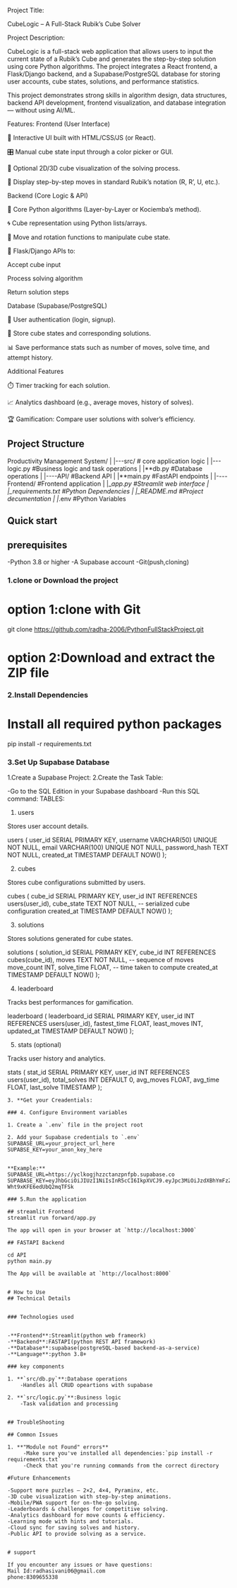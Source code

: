 Project Title:

CubeLogic – A Full-Stack Rubik’s Cube Solver

Project Description:

CubeLogic is a full-stack web application that allows users to input the current state of a Rubik’s Cube and generates the step-by-step solution using core Python algorithms. The project integrates a React frontend, a Flask/Django backend, and a Supabase/PostgreSQL database for storing user accounts, cube states, solutions, and performance statistics.

This project demonstrates strong skills in algorithm design, data structures, backend API development, frontend visualization, and database integration — without using AI/ML.

Features:
Frontend (User Interface)

🎨 Interactive UI built with HTML/CSS/JS (or React).

🎛️ Manual cube state input through a color picker or GUI.

🔄 Optional 2D/3D cube visualization of the solving process.

📜 Display step-by-step moves in standard Rubik’s notation (R, R’, U, etc.).

Backend (Core Logic & API)

🧮 Core Python algorithms (Layer-by-Layer or Kociemba’s method).

🌀 Cube representation using Python lists/arrays.

🔧 Move and rotation functions to manipulate cube state.

📡 Flask/Django APIs to:

Accept cube input

Process solving algorithm

Return solution steps

Database (Supabase/PostgreSQL)

👤 User authentication (login, signup).

📂 Store cube states and corresponding solutions.

📊 Save performance stats such as number of moves, solve time, and attempt history.

Additional Features

⏱️ Timer tracking for each solution.

📈 Analytics dashboard (e.g., average moves, history of solves).

🏆 Gamification: Compare user solutions with solver’s efficiency.

## Project Structure

Productivity Management System/
|
|---src/ # core application logic
| |---logic.py #Business logic and task
operations
| |**db.py #Database operations
|
|----API/ #Backend API
| |**main.py #FastAPI endpoints
|
|----Frontend/ #Frontend application
| |\__app.py #Streamlit web interface
|
|\_requirements.txt #Python Dependencies
|
|\_README.md #Project decumentation
|
|_.env #Python Variables

## Quick start

## prerequisites

-Python 3.8 or higher
-A Supabase account
-Git(push,cloning)

### 1.clone or Download the project

# option 1:clone with Git

git clone https://github.com/radha-2006/PythonFullStackProject.git

# option 2:Download and extract the ZIP file

### 2.Install Dependencies

# Install all required python packages

pip install -r requirements.txt

### 3.Set Up Supabase Database

1.Create a Supabase Project:
2.Create the Task Table:

-Go to the SQL Edition in your Supabase dashboard
-Run this SQL command:
TABLES:

1. users

Stores user account details.

users (
user_id SERIAL PRIMARY KEY,
username VARCHAR(50) UNIQUE NOT NULL,
email VARCHAR(100) UNIQUE NOT NULL,
password_hash TEXT NOT NULL,
created_at TIMESTAMP DEFAULT NOW()
);

2. cubes

Stores cube configurations submitted by users.

cubes (
cube_id SERIAL PRIMARY KEY,
user_id INT REFERENCES users(user_id),
cube_state TEXT NOT NULL, -- serialized cube configuration
created_at TIMESTAMP DEFAULT NOW()
);

3. solutions

Stores solutions generated for cube states.

solutions (
solution_id SERIAL PRIMARY KEY,
cube_id INT REFERENCES cubes(cube_id),
moves TEXT NOT NULL, -- sequence of moves
move_count INT,
solve_time FLOAT, -- time taken to compute
created_at TIMESTAMP DEFAULT NOW()
);

4. leaderboard

Tracks best performances for gamification.

leaderboard (
leaderboard_id SERIAL PRIMARY KEY,
user_id INT REFERENCES users(user_id),
fastest_time FLOAT,
least_moves INT,
updated_at TIMESTAMP DEFAULT NOW()
);

5. stats (optional)

Tracks user history and analytics.

stats (
stat_id SERIAL PRIMARY KEY,
user_id INT REFERENCES users(user_id),
total_solves INT DEFAULT 0,
avg_moves FLOAT,
avg_time FLOAT,
last_solve TIMESTAMP
);

```
3. **Get your Creadentials:

### 4. Configure Environment variables

1. Create a `.env` file in the project root

2. Add your Supabase credentials to `.env`
SUPABASE_URL=your_project_url_here
SUPABSE_KEY=your_anon_key_here


**Example:**
SUPABASE_URL=https://yclkogjhzzctanzpnfpb.supabase.co
SUPABASE_KEY=eyJhbGciOiJIUzI1NiIsInR5cCI6IkpXVCJ9.eyJpc3MiOiJzdXBhYmFzZSIsInJlZiI6InljbGtvZ2poenpjdGFuenBuZnBiIiwicm9sZSI6ImFub24iLCJpYXQiOjE3NTgwOTg4MTAsImV4cCI6MjA3MzY3NDgxMH0.HLRzz9Zy1zMWeqVtErI0Z-Wht9xKFE6edUbQ2mqTFSk

### 5.Run the application

## streamlit Frontend
streamlit run forward/app.py

The app will open in your browser at `http://localhost:3000`

## FASTAPI Backend

cd API
python main.py

The App will be available at `http://localhost:8000`


# How to Use
## Technical Details


### Technologies used


-**Frontend**:Streamlit(python web frameork)
-**Backend**:FASTAPI(python REST API framework)
-**Database**:supabase(postgreSQL-based backend-as-a-service)
-**Language**:python 3.8+

### key components

1. **`src/db.py`**:Database operations
    -Handles all CRUD opeartions with supabase

2. **`src/logic.py`**:Business logic
    -Task validation and processing


## TroubleShooting

## Common Issues

1. **"Module not Found" errors**
     -Make sure you've installed all dependencies:`pip install -r requirements.txt`
     -Check that you're running commands from the correct directory

#Future Enhancements

-Support more puzzles – 2×2, 4×4, Pyraminx, etc.
-3D cube visualization with step-by-step animations.
-Mobile/PWA support for on-the-go solving.
-Leaderboards & challenges for competitive solving.
-Analytics dashboard for move counts & efficiency.
-Learning mode with hints and tutorials.
-Cloud sync for saving solves and history.
-Public API to provide solving as a service.


# support

If you encounter any issues or have questions:
Mail Id:radhasivani06@gmail.com
phone:8309655338
```
